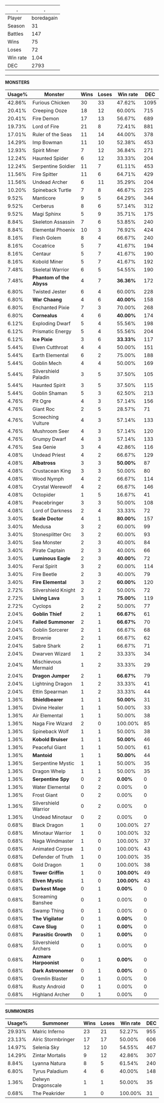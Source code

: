 .|.
|-|-
Player|boredagain
Season|31
Battles|147
Wins|75
Loses|72
Win rate|1.04
DEC|2793

---
**MONSTERS**

Usage%|Monster|Wins|Loses|Win rate|DEC|
-|-|-|-|-|-|
42.86%|Furious Chicken|30|33|47.62%|1095|
20.41%|Creeping Ooze|18|12|60.00%|715|
20.41%|Fire Demon|17|13|56.67%|689|
19.73%|Lord of Fire|21|8|72.41%|881|
17.01%|Ruler of the Seas|11|14|44.00%|378|
14.29%|Imp Bowman|11|10|52.38%|453|
12.93%|Spirit Miner|7|12|36.84%|271|
12.24%|Haunted Spider|6|12|33.33%|204|
12.24%|Serpentine Soldier|11|7|61.11%|453|
11.56%|Fire Spitter|11|6|64.71%|429|
11.56%|Undead Archer|6|11|35.29%|204|
10.20%|Spineback Turtle|7|8|46.67%|225|
9.52%|Manticore|9|5|64.29%|344|
9.52%|Cerberus|8|6|57.14%|312|
9.52%|Magi Sphinx|5|9|35.71%|175|
8.84%|Skeleton Assassin|7|6|53.85%|240|
8.84%|Elemental Phoenix|10|3|76.92%|424|
8.16%|Flesh Golem|8|4|66.67%|240|
8.16%|Cocatrice|5|7|41.67%|194|
8.16%|Centaur|5|7|41.67%|190|
8.16%|Kobold Miner|5|7|41.67%|192|
7.48%|Skeletal Warrior|6|5|54.55%|190|
7.48%|**Phantom of the Abyss**|4|7|**36.36%**|172|
6.80%|Twisted Jester|6|4|60.00%|228|
6.80%|**War Chaang**|4|6|**40.00%**|158|
6.80%|Enchanted Pixie|7|3|70.00%|268|
6.80%|**Cornealus**|4|6|**40.00%**|174|
6.12%|Exploding Dwarf|5|4|55.56%|198|
6.12%|Prismatic Energy|5|4|55.56%|204|
6.12%|**Ice Pixie**|3|6|**33.33%**|117|
5.44%|Elven Cutthroat|4|4|50.00%|151|
5.44%|Earth Elemental|6|2|75.00%|188|
5.44%|Goblin Mech|4|4|50.00%|169|
5.44%|Silvershield Paladin|3|5|37.50%|105|
5.44%|Haunted Spirit|3|5|37.50%|115|
5.44%|Goblin Shaman|5|3|62.50%|213|
4.76%|Pit Ogre|4|3|57.14%|156|
4.76%|Giant Roc|2|5|28.57%|71|
4.76%|Screeching Vulture|4|3|57.14%|133|
4.76%|Mushroom Seer|4|3|57.14%|120|
4.76%|Grumpy Dwarf|4|3|57.14%|133|
4.76%|Sea Genie|3|4|42.86%|116|
4.08%|Undead Priest|4|2|66.67%|129|
4.08%|**Albatross**|3|3|**50.00%**|87|
4.08%|Crustacean King|3|3|50.00%|80|
4.08%|Wood Nymph|4|2|66.67%|114|
4.08%|Crystal Werewolf|4|2|66.67%|146|
4.08%|Octopider|1|5|16.67%|41|
4.08%|Peacebringer|3|3|50.00%|108|
4.08%|Lord of Darkness|2|4|33.33%|72|
3.40%|**Scale Doctor**|4|1|**80.00%**|157|
3.40%|Medusa|3|2|60.00%|99|
3.40%|Stonesplitter Orc|3|2|60.00%|93|
3.40%|Sea Monster|2|3|40.00%|84|
3.40%|Pirate Captain|2|3|40.00%|66|
3.40%|**Luminous Eagle**|2|3|**40.00%**|72|
3.40%|Feral Spirit|3|2|60.00%|114|
3.40%|Fire Beetle|2|3|40.00%|79|
3.40%|**Fire Elemental**|3|2|**60.00%**|120|
2.72%|Silvershield Knight|2|2|50.00%|72|
2.72%|**Living Lava**|3|1|**75.00%**|119|
2.72%|Cyclops|2|2|50.00%|77|
2.04%|**Goblin Thief**|2|1|**66.67%**|61|
2.04%|**Failed Summoner**|2|1|**66.67%**|70|
2.04%|Goblin Sorcerer|2|1|66.67%|68|
2.04%|Brownie|2|1|66.67%|62|
2.04%|Sabre Shark|2|1|66.67%|71|
2.04%|Dwarven Wizard|1|2|33.33%|34|
2.04%|Mischievous Mermaid|1|2|33.33%|29|
2.04%|**Dragon Jumper**|2|1|**66.67%**|79|
2.04%|Lightning Dragon|1|2|33.33%|41|
2.04%|Ettin Spearman|1|2|33.33%|44|
1.36%|**Shieldbearer**|1|1|**50.00%**|31|
1.36%|Divine Healer|1|1|50.00%|33|
1.36%|Air Elemental|1|1|50.00%|38|
1.36%|Naga Fire Wizard|2|0|100.00%|85|
1.36%|Spineback Wolf|1|1|50.00%|38|
1.36%|**Kobold Bruiser**|1|1|**50.00%**|46|
1.36%|Peaceful Giant|1|1|50.00%|61|
1.36%|**Mantoid**|1|1|**50.00%**|44|
1.36%|Serpentine Mystic|1|1|50.00%|35|
1.36%|Dragon Whelp|1|1|50.00%|35|
1.36%|**Serpentine Spy**|0|2|**0.00%**|0|
1.36%|Water Elemental|0|2|0.00%|0|
1.36%|Frost Giant|0|2|0.00%|0|
1.36%|Silvershield Warrior|0|2|0.00%|0|
1.36%|Undead Minotaur|0|2|0.00%|0|
0.68%|Black Dragon|1|0|100.00%|27|
0.68%|Minotaur Warrior|1|0|100.00%|32|
0.68%|Naga Windmaster|1|0|100.00%|37|
0.68%|Animated Corpse|1|0|100.00%|43|
0.68%|Defender of Truth|1|0|100.00%|35|
0.68%|Gold Dragon|1|0|100.00%|38|
0.68%|**Tower Griffin**|1|0|**100.00%**|49|
0.68%|**Elven Mystic**|1|0|**100.00%**|43|
0.68%|**Darkest Mage**|0|1|**0.00%**|0|
0.68%|Screaming Banshee|0|1|0.00%|0|
0.68%|Swamp Thing|0|1|0.00%|0|
0.68%|**The Vigilator**|0|1|**0.00%**|0|
0.68%|**Cave Slug**|0|1|**0.00%**|0|
0.68%|**Parasitic Growth**|0|1|**0.00%**|0|
0.68%|Silvershield Archers|0|1|0.00%|0|
0.68%|**Azmare Harpoonist**|0|1|**0.00%**|0|
0.68%|**Dark Astronomer**|0|1|**0.00%**|0|
0.68%|Gremlin Blaster|0|1|0.00%|0|
0.68%|Rusty Android|0|1|0.00%|0|
0.68%|Highland Archer|0|1|0.00%|0|

---
**SUMMONERS**

Usage%|Summoner|Wins|Loses|Win rate|DEC|
-|-|-|-|-|-|
29.93%|Malric Inferno|23|21|52.27%|955|
23.13%|Alric Stormbringer|17|17|50.00%|606|
14.97%|Selenia Sky|12|10|54.55%|467|
14.29%|Zintar Mortalis|9|12|42.86%|307|
8.84%|Lyanna Natura|8|5|61.54%|240|
6.80%|Tyrus Paladium|4|6|40.00%|148|
1.36%|Delwyn Dragonscale|1|1|50.00%|35|
0.68%|The Peakrider|1|0|100.00%|31|
